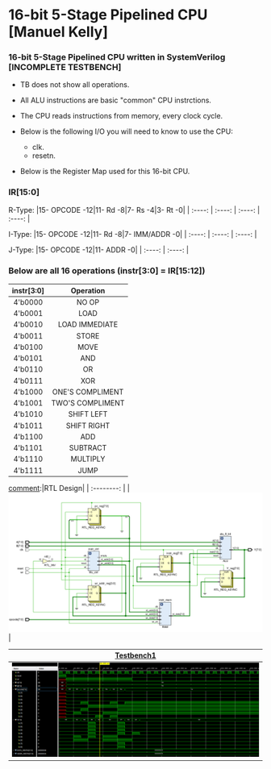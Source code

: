 # 16-bit 5-Stage Pipelined CPU [Manuel Kelly]

### 16-bit 5-Stage Pipelined CPU written in SystemVerilog [INCOMPLETE TESTBENCH]
* TB does not show all operations.
* All ALU instructions are basic "common" CPU instrctions.
* The CPU reads instructions from memory, every clock cycle.
* Below is the following I/O you will need to know to use the CPU:
  * clk.
  * resetn.

* Below is the Register Map used for this 16-bit CPU.

### IR[15:0]
R-Type: 
|15-  OPCODE  -12|11-  Rd  -8|7-  Rs  -4|3-  Rt  -0|
| :----: | :----: | :----: | :----: |
        
I-Type: 
|15-  OPCODE  -12|11-  Rd  -8|7- IMM/ADDR  -0|
| :----: | :----: | :----: |

J-Type: 
|15-  OPCODE  -12|11-  ADDR  -0|
| :----: | :----: |


### Below are all 16 operations (instr[3:0] = IR[15:12])

|instr[3:0]|Operation|
| :--------: | :----------: |
| 4'b0000 | NO OP |
| 4'b0001 | LOAD |
| 4'b0010 | LOAD IMMEDIATE |
| 4'b0011 | STORE |
| 4'b0100 | MOVE |
| 4'b0101 | AND |
| 4'b0110 | OR |
| 4'b0111 | XOR |
| 4'b1000 | ONE'S COMPLIMENT |
| 4'b1001 | TWO'S COMPLIMENT |
| 4'b1010 | SHIFT LEFT |
| 4'b1011 | SHIFT RIGHT |
| 4'b1100 | ADD |
| 4'b1101 | SUBTRACT |
| 4'b1110 | MULTIPLY |
| 4'b1111 | JUMP |

[comment]: <> (UPDATE ALL OF THIS LATER)

[comment]:|RTL Design|
| :--------: |
|![RTL Design](https://github.com/mankelly/VerilogProjects/blob/1040136a56196a6bf64ee55356eb4fdfa4786470/8-bit%20CPU/images/RTL_Design.PNG)|

|[Testbench1](https://github.com/mankelly/VerilogProjects/blob/master/8-bit%20CPU/cpu_tb.sv)|
| :--------: |
|![TB1](https://github.com/mankelly/VerilogProjects/blob/a88aa6bab3003fe54ee7b314b9484a62cb4bf4c4/8-bit%20CPU/images/tb1.PNG)|
